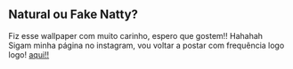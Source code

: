 ## Natural ou Fake Natty?
<p>Fiz esse wallpaper com muito carinho, espero que gostem!! Hahahah <br>Sigam minha página no instagram, vou voltar a postar com frequência logo logo! <a href="https://www.instagram.com/aprendateccode/"> aqui!!</a></p>
